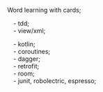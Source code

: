 Word learning with cards;

&emsp;- tdd;\
&emsp;- view/xml;
		
&emsp;- kotlin;\
&emsp;- coroutines;\
&emsp;- dagger;\
&emsp;- retrofit;\
&emsp;- room;\
&emsp;- junit, robolectric, espresso;
